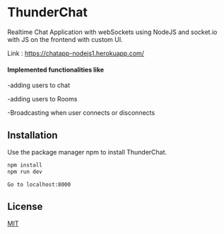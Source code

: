 # ThunderChat

Realtime Chat Application with webSockets using NodeJS and socket.io with JS on the frontend with custom UI.

Link : https://chatapp-nodejs1.herokuapp.com/

#### Implemented functionalities like
-adding users to chat

-adding users to Rooms

-Broadcasting when user connects or disconnects







## Installation

Use the package manager npm to install ThunderChat.

```bash
npm install
npm run dev

Go to localhost:8000
```




## License
[MIT](https://choosealicense.com/licenses/mit/)
